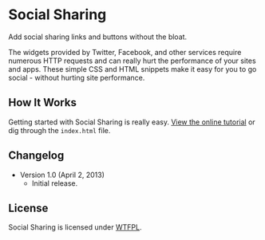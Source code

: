 # Social Sharing
Add social sharing links and buttons without the bloat.

The widgets provided by Twitter, Facebook, and other services require numerous HTTP requests and can really hurt the performance of your sites and apps. These simple CSS and HTML snippets make it easy for you to go social - without hurting site performance.

## How It Works
Getting started with Social Sharing is really easy. [View the online tutorial](http://cferdinandi.github.com/social-sharing/) or dig through the `index.html` file.

## Changelog
* Version 1.0 (April 2, 2013)
  * Initial release.

## License
Social Sharing is licensed under [WTFPL](http://www.wtfpl.net/).
